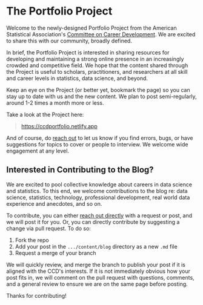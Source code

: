 # The Portfolio Project

Welcome to the newly-designed Portfolio Project from the American Statistical Association's [Committee on Career Development](https://community.amstat.org/ccd/home). We are excited to share this with our community, broadly defined. 

In brief, the Portfolio Project is interested in sharing resources for developing and maintaining a strong online presence in an increasingly crowded and competitive field. We hope that the content shared through the Project is useful to scholars, practitioners, and researchers at all skill and career levels in statistics, data science, and beyond. 

Keep an eye on the Project (or better yet, bookmark the page) so you can stay up to date with us and the new content. We plan to post semi-regularly, around 1-2 times a month more or less. 

Take a look at the Project here: 

> https://ccdportfolio.netlify.app

And of course, do [reach out](mailto:philip.waggoner@yougov.com) to let us know if you find errors, bugs, or have suggestions for topics to cover or people to interview. We welcome wide engagement at any level. 

## Interested in Contributing to the Blog?

We are excited to pool collective knowledge about careers in data science and statistics. To this end, we welcome contributions to the blog re: data science, statistics, technology, professional development, real world data experience and anecdotes, and so on. 

To contribute, you can either [reach out directly](mailto:philip.waggoner@yougov.com) with a request or post, and we will post it for you. Or, you can directly contribute by suggesting a change via pull request. To do so: 

  1. Fork the repo
  2. Add your post in the `.../content/blog` directory as a new `.md` file
  3. Request a merge of your branch
 
We will quickly review, and merge the branch to publish your post if it is aligned with the CCD's interests. If it is not immediately obvious how your post fits in, we will comment on the pull request with questions, comments, and a general review to ensure we are on the same page before posting. 

Thanks for contributing!
